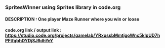 ### SpritesWinner using Sprites library in code.org

#### DESCRIPTION : One player Maze Runner where you win or loose

#### code.org link / output link : https://studio.code.org/projects/gamelab/YRxussbMmtigoWnc5klpUD7hPFtfqbhDYDjSJ6dhYeY
